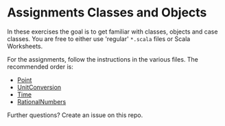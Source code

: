 # Assignments Classes and Objects
In these exercises the goal is to get familiar with classes, objects and case classes. You are free to either use 'regular' `*.scala` files or Scala Worksheets.

For the assignments, follow the instructions in the various files. The recommended order is:
  * [Point](Point.md)
  * [UnitConversion](UnitConversion.md)
  * [Time](Time.md)
  * [RationalNumbers](RationalNumbers.md)

Further questions? Create an issue on this repo.
